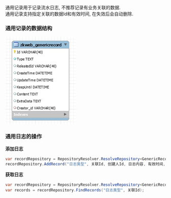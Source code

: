 通用记录用于记录流水日志, 不推荐记录有业务关联的数据.<br/>
通用记录支持指定关联的数据Id和有效时间, 在失效后会自动删除.<br/>

### 通用记录的数据结构

![通用记录的ER图](../images/plugins/common.genericrecord.generic_record.jpg)

### 通用日志的操作

**添加日志**

``` csharp
var recordRepository = RepositoryResolver.ResolveRepository<GenericRecordRepository>(Context);
recordRepository.AddRecord("日志类型", 关联Id, 创建人Id, 日志内容, 有效时间, 额外数据);
```

**获取日志**

``` csharp
var recordRepository = RepositoryResolver.ResolveRepository<GenericRecordRepository>(Context);
var records = recordRepository.FindRecords("日志类型", 关联Id);
```

